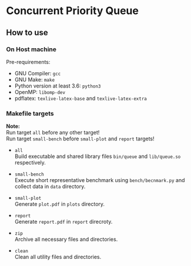 # Concurrent Priority Queue

## How to use

### On Host machine
Pre-requirements:
- GNU Compiler: `gcc`
- GNU Make: `make`
- Python version at least 3.6: `python3`
- OpenMP: `libomp-dev`
- pdflatex: `texlive-latex-base` and `texlive-latex-extra`

### Makefile targets

**Note:**<br>
Run target `all` before any other target!<br>
Run target `small-bench` before `small-plot` and `report` targets!

- `all`<br>
Build executable and shared library files `bin/queue` and `lib/queue.so` respectively.

- `small-bench`<br>
Execute short representative benchmark using `bench/becnmark.py` and collect data in `data` directory.

- `small-plot`<br>
Generate `plot.pdf` in `plots` directory.

- `report`<br>
Generate `report.pdf` in `report` direcroty.

- `zip`<br>
Archive all necessary files and directories.

- `clean`<br>
Clean all utility files and directories.
